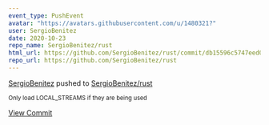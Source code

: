 ```yaml
---
event_type: PushEvent
avatar: "https://avatars.githubusercontent.com/u/1480321?"
user: SergioBenitez
date: 2020-10-23
repo_name: SergioBenitez/rust
html_url: https://github.com/SergioBenitez/rust/commit/db15596c5747eed0344f2622a9d85ad9534b23f9
repo_url: https://github.com/SergioBenitez/rust
---
```


<a href='https://github.com/SergioBenitez' target='_blank'>SergioBenitez</a> pushed to <a href='https://github.com/SergioBenitez/rust' target='_blank'>SergioBenitez/rust</a>

<small>Only load LOCAL_STREAMS if they are being used</small>

<a href='https://github.com/SergioBenitez/rust/commit/db15596c5747eed0344f2622a9d85ad9534b23f9' target='_blank'>View Commit</a>